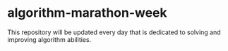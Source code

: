 # algorithm-marathon-week
This repository will be updated every day that is dedicated to solving and improving algorithm abilities.
